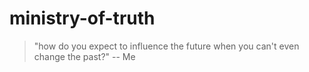 # ministry-of-truth

> "how do you expect to influence the future when you can't even change the past?"
> -- Me
